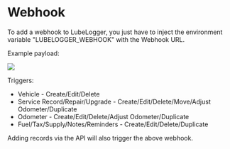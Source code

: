# Webhook

To add a webhook to LubeLogger, you just have to inject the environment variable "LUBELOGGER_WEBHOOK" with the Webhook URL.

Example payload:

![](/Advanced/Webhook/a/image-1726781444936.png)

Triggers:

- Vehicle - Create/Edit/Delete
- Service Record/Repair/Upgrade - Create/Edit/Delete/Move/Adjust Odometer/Duplicate
- Odometer - Create/Edit/Delete/Adjust Odometer/Duplicate
- Fuel/Tax/Supply/Notes/Reminders - Create/Edit/Delete/Duplicate

Adding records via the API will also trigger the above webhook.
